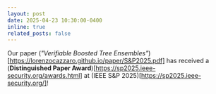 ```yaml
---
layout: post
date: 2025-04-23 10:30:00-0400
inline: true
related_posts: false
---
```


Our paper (_"Verifiable Boosted Tree Ensembles"_)[https://lorenzocazzaro.github.io/paper/S&P2025.pdf] has received a (**Distinguished Paper Award**)[https://sp2025.ieee-security.org/awards.html] at (IEEE S&P 2025)[https://sp2025.ieee-security.org/]!
